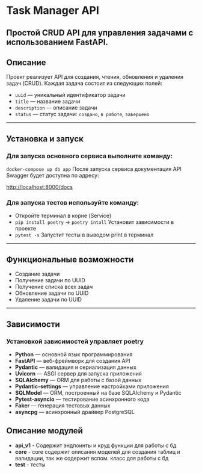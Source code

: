 # Task Manager API

Простой CRUD API для управления задачами с использованием FastAPI.
---
## Описание

Проект реализует API для создания, чтения, обновления и удаления задач (CRUD). Каждая задача состоит из следующих полей:

- `uuid` — уникальный идентификатор задачи
- `title` — название задачи
- `description` — описание задачи
- `status` — статус задачи: `создано`, `в работе`, `завершено`
---
## Установка и запуск


### Для запуска основного сервиса выполните команду:

`docker-compose up db app`
После запуска сервиса документация API Swagger будет доступна по адресу:

[http://localhost:8000/docs](http://localhost:8000/docs)

### Для запуска тестов используйте команду:

- Откройте терминал в корне (Service)
- `pip install poetry` -> `poetry intall` Установит зависимости в проекте
- `pytest -s`  Запустит тесты в выводом print в терминал
---
## Функциональные возможности

- Создание задачи
- Получение задачи по UUID
- Получение списка всех задач
- Обновление задачи по UUID
- Удаление задачи по UUID
---
## Зависимости

### Установкой зависимостей управляет poetry

- **Python** — основной язык программирования
- **FastAPI** — веб-фреймворк для создания API
- **Pydantic** — валидация и сериализация данных
- **Uvicorn** — ASGI сервер для запуска приложения
- **SQLAlchemy** — ORM для работы с базой данных
- **Pydantic-settings** — управление настройками приложения
- **SQLModel** — ORM, построенный на базе SQLAlchemy и Pydantic
- **Pytest-asyncio** — тестирование асинхронного кода
- **Faker** — генерация тестовых данных
- **asyncpg** — асинхронный драйвер PostgreSQL

## Описание модулей

- **api_v1** - Содержит эндпоинты и круд функции для работы с бд
- **core** - core содержит описания моделей для создания таблиц и валидации, 
так же содержит вспом. класс для работы с бд
- **test** - тесты

